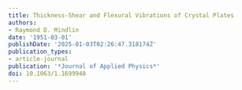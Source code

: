 ```yaml
---
title: Thickness-Shear and Flexural Vibrations of Crystal Plates
authors:
- Raymond D. Mindlin
date: '1951-03-01'
publishDate: '2025-01-03T02:26:47.318174Z'
publication_types:
- article-journal
publication: '*Journal of Applied Physics*'
doi: 10.1063/1.1699948
---
```

